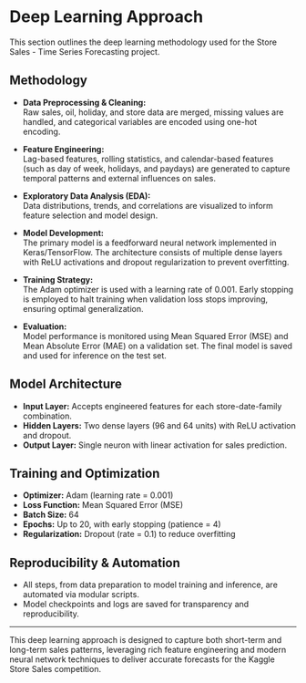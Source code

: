 # Deep Learning Approach

This section outlines the deep learning methodology used for the Store Sales - Time Series Forecasting project.

## Methodology

- **Data Preprocessing & Cleaning:**  
  Raw sales, oil, holiday, and store data are merged, missing values are handled, and categorical variables are encoded using one-hot encoding.

- **Feature Engineering:**  
  Lag-based features, rolling statistics, and calendar-based features (such as day of week, holidays, and paydays) are generated to capture temporal patterns and external influences on sales.

- **Exploratory Data Analysis (EDA):**  
  Data distributions, trends, and correlations are visualized to inform feature selection and model design.

- **Model Development:**  
  The primary model is a feedforward neural network implemented in Keras/TensorFlow. The architecture consists of multiple dense layers with ReLU activations and dropout regularization to prevent overfitting.

- **Training Strategy:**  
  The Adam optimizer is used with a learning rate of 0.001. Early stopping is employed to halt training when validation loss stops improving, ensuring optimal generalization.

- **Evaluation:**  
  Model performance is monitored using Mean Squared Error (MSE) and Mean Absolute Error (MAE) on a validation set. The final model is saved and used for inference on the test set.

## Model Architecture

- **Input Layer:** Accepts engineered features for each store-date-family combination.
- **Hidden Layers:** Two dense layers (96 and 64 units) with ReLU activation and dropout.
- **Output Layer:** Single neuron with linear activation for sales prediction.

## Training and Optimization

- **Optimizer:** Adam (learning rate = 0.001)
- **Loss Function:** Mean Squared Error (MSE)
- **Batch Size:** 64
- **Epochs:** Up to 20, with early stopping (patience = 4)
- **Regularization:** Dropout (rate = 0.1) to reduce overfitting

## Reproducibility & Automation

- All steps, from data preparation to model training and inference, are automated via modular scripts.
- Model checkpoints and logs are saved for transparency and reproducibility.

---

This deep learning approach is designed to capture both short-term and long-term sales patterns, leveraging rich feature engineering and modern neural network techniques to deliver accurate forecasts for the Kaggle Store Sales competition.